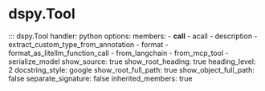 # dspy.Tool

<!-- START_API_REF -->
::: dspy.Tool
    handler: python
    options:
        members:
            - __call__
            - acall
            - description
            - extract_custom_type_from_annotation
            - format
            - format_as_litellm_function_call
            - from_langchain
            - from_mcp_tool
            - serialize_model
        show_source: true
        show_root_heading: true
        heading_level: 2
        docstring_style: google
        show_root_full_path: true
        show_object_full_path: false
        separate_signature: false
        inherited_members: true
<!-- END_API_REF -->
